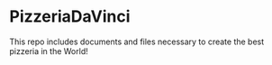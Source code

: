 # PizzeriaDaVinci
This repo includes documents and files necessary to create the best pizzeria in the World!

